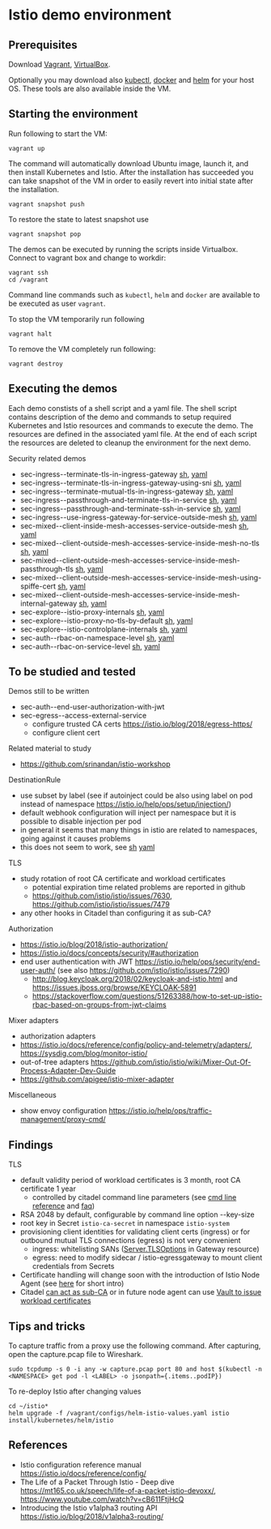 
# Istio demo environment

## Prerequisites

Download [Vagrant](https://www.vagrantup.com/downloads.html),
[VirtualBox](https://www.virtualbox.org/wiki/Downloads).

Optionally you may download also
[kubectl](https://kubernetes.io/docs/tasks/tools/install-kubectl/),
[docker](https://www.docker.com/community-edition#/download) and
[helm](https://github.com/kubernetes/helm/releases) for your
host OS. These tools are also available inside the VM.


## Starting the environment

Run following to start the VM:

    vagrant up


The command will automatically download Ubuntu image, launch it, and
then install Kubernetes and Istio. After the installation has
succeeded you can take snapshot of the VM in order to easily revert
into initial state after the installation.

    vagrant snapshot push


To restore the state to latest snapshot use

    vagrant snapshot pop


The demos can be executed by running the scripts inside Virtualbox.
Connect to vagrant box and change to workdir:

    vagrant ssh
    cd /vagrant


Command line commands such as `kubectl`, `helm` and `docker` are
available to be executed as user `vagrant`.

To stop the VM temporarily run following

    vagrant halt


To remove the VM completely run following:

    vagrant destroy


## Executing the demos

Each demo constists of a shell script and a yaml file.  The shell
script contains description of the demo and commands to setup required
Kubernetes and Istio resources and commands to execute the demo.  The
resources are defined in the associated yaml file. At the end of each
script the resources are deleted to cleanup the environment for the
next demo.


Security related demos

* sec-ingress--terminate-tls-in-ingress-gateway [sh](sec-ingress--terminate-tls-in-ingress-gateway.sh), [yaml](sec-ingress--terminate-tls-in-ingress-gateway.yaml)
* sec-ingress--terminate-tls-in-ingress-gateway-using-sni [sh](sec-ingress--terminate-tls-in-ingress-gateway-using-sni.sh), [yaml](sec-ingress--terminate-tls-in-ingress-gateway-using-sni.yaml)
* sec-ingress--terminate-mutual-tls-in-ingress-gateway [sh](sec-ingress--terminate-mutual-tls-in-ingress-gateway.sh), [yaml](sec-ingress--terminate-mutual-tls-in-ingress-gateway.yaml)
* sec-ingress--passthrough-and-terminate-tls-in-service [sh](sec-ingress--passthrough-and-terminate-tls-in-service.sh), [yaml](sec-ingress--passthrough-and-terminate-tls-in-service.yaml)
* sec-ingress--passthrough-and-terminate-ssh-in-service [sh](sec-ingress--passthrough-and-terminate-ssh-in-service.sh), [yaml](sec-ingress--passthrough-and-terminate-ssh-in-service.yaml)
* sec-ingress--use-ingress-gateway-for-service-outside-mesh [sh](sec-ingress--use-ingress-gateway-for-service-outside-mesh.sh), [yaml](sec-ingress--use-ingress-gateway-for-service-outside-mesh.yaml)
* sec-mixed--client-inside-mesh-accesses-service-outside-mesh [sh](sec-mixed--client-inside-mesh-accesses-service-outside-mesh.sh), [yaml](sec-mixed--client-inside-mesh-accesses-service-outside-mesh.yaml)
* sec-mixed--client-outside-mesh-accesses-service-inside-mesh-no-tls [sh](sec-mixed--client-outside-mesh-accesses-service-inside-mesh-no-tls.sh), [yaml](sec-mixed--client-outside-mesh-accesses-service-inside-mesh-no-tls.yaml)
* sec-mixed--client-outside-mesh-accesses-service-inside-mesh-passthrough-tls [sh](sec-mixed--client-outside-mesh-accesses-service-inside-mesh-passthrough-tls.sh), [yaml](sec-mixed--client-outside-mesh-accesses-service-inside-mesh-passthrough-tls.yaml)
* sec-mixed--client-outside-mesh-accesses-service-inside-mesh-using-spiffe-cert [sh](sec-mixed--client-outside-mesh-accesses-service-inside-mesh-using-spiffe-cert.sh), [yaml](sec-mixed--client-outside-mesh-accesses-service-inside-mesh-using-spiffe-cert.yaml)
* sec-mixed--client-outside-mesh-accesses-service-inside-mesh-internal-gateway [sh](sec-mixed--client-outside-mesh-accesses-service-inside-mesh-internal-gateway.sh), [yaml](sec-mixed--client-outside-mesh-accesses-service-inside-mesh-internal-gateway.yaml)
* sec-explore--istio-proxy-internals [sh](sec-explore--istio-proxy-internals.sh), [yaml](sec-explore--istio-proxy-internals.yaml)
* sec-explore--istio-proxy-no-tls-by-default [sh](sec-explore--istio-proxy-no-tls-by-default.sh), [yaml](sec-explore--istio-proxy-no-tls-by-default.yaml)
* sec-explore--istio-controlplane-internals [sh](sec-explore--istio-controlplane-internals.sh), [yaml](sec-explore--istio-controlplane-internals.yaml)
* sec-auth--rbac-on-namespace-level [sh](sec-auth--rbac-on-namespace-level.sh), [yaml](sec-auth--rbac-on-namespace-level.yaml)
* sec-auth--rbac-on-service-level [sh](sec-auth--rbac-on-service-level.sh), [yaml](sec-auth--rbac-on-service-level.yaml)


## To be studied and tested

Demos still to be written

* sec-auth--end-user-authorization-with-jwt
* sec-egress--access-external-service
  * configure trusted CA certs https://istio.io/blog/2018/egress-https/
  * configure client cert

Related material to study
* https://github.com/srinandan/istio-workshop

DestinationRule
* use subset by label (see if autoinject could be also using label on pod instead of namespace https://istio.io/help/ops/setup/injection/)
 * default webhook configuration will inject per namespace but it is possible to disable injection per pod
 * in general it seems that many things in istio are related to namespaces, going against it causes problems
 * this does not seem to work, see [sh](todo-sec-explore--subsets-to-select-tls-mode.sh) [yaml](todo-sec-explore--subsets-to-select-tls-mode.yaml)

TLS
* study rotation of root CA certificate and workload certificates
  * potential expiration time related problems are reported in github
  * https://github.com/istio/istio/issues/7630, https://github.com/istio/istio/issues/7479
* any other hooks in Citadel than configuring it as sub-CA?

Authorization
* https://istio.io/blog/2018/istio-authorization/
* https://istio.io/docs/concepts/security/#authorization
* end user authentication with JWT https://istio.io/help/ops/security/end-user-auth/  (see also https://github.com/istio/istio/issues/7290)
  * http://blog.keycloak.org/2018/02/keycloak-and-istio.html and https://issues.jboss.org/browse/KEYCLOAK-5891
  * https://stackoverflow.com/questions/51263388/how-to-set-up-istio-rbac-based-on-groups-from-jwt-claims

Mixer adapters
* authorization adapters
* https://istio.io/docs/reference/config/policy-and-telemetry/adapters/, https://sysdig.com/blog/monitor-istio/
* out-of-tree adapters https://github.com/istio/istio/wiki/Mixer-Out-Of-Process-Adapter-Dev-Guide
* https://github.com/apigee/istio-mixer-adapter

Miscellaneous
* show envoy configuration https://istio.io/help/ops/traffic-management/proxy-cmd/

## Findings

TLS
* default validity period of workload certificates is 3 month, root CA certificate 1 year
  * controlled by citadel command line parameters (see [cmd line reference](https://istio.io/docs/reference/commands/istio_ca/) and [faq](https://istio.io/help/faq/security/#cert-lifetime-config))
* RSA 2048 by default, configurable by command line option --key-size
* root key in Secret `istio-ca-secret` in namespace `istio-system`
* provisioning client identities for validating client certs (ingress) or for outbound mutual TLS connections (egress) is not very convenient
  * ingress: whitelisting SANs ([Server.TLSOptions](https://istio.io/docs/reference/config/istio.networking.v1alpha3/#Server-TLSOptions) in Gateway resource)
  * egress: need to modify sidecar / istio-egressgateway to mount client credentials from Secrets
* Certificate handling will change soon with the introduction of Istio Node Agent (see [here](https://istio.io/docs/concepts/security/#node-agent-in-kubernetes-in-development) for short intro)
* Citadel [can act as sub-CA](https://istio.io/docs/tasks/security/plugin-ca-cert/) or in future node agent can use [Vault to issue workload certificates](https://github.com/istio/istio/pull/10638)


## Tips and tricks

To capture traffic from a proxy use the following command. After capturing, open the capture.pcap file to Wireshark.

    sudo tcpdump -s 0 -i any -w capture.pcap port 80 and host $(kubectl -n <NAMESPACE> get pod -l <LABEL> -o jsonpath={.items..podIP})


To re-deploy Istio after changing values

    cd ~/istio*
    helm upgrade -f /vagrant/configs/helm-istio-values.yaml istio install/kubernetes/helm/istio


## References

* Istio configuration reference manual https://istio.io/docs/reference/config/
* The Life of a Packet Through Istio - Deep dive https://mt165.co.uk/speech/life-of-a-packet-istio-devoxx/, https://www.youtube.com/watch?v=cB611FtjHcQ
* Introducing the Istio v1alpha3 routing API https://istio.io/blog/2018/v1alpha3-routing/
